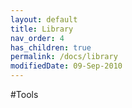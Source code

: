 ```yaml
---
layout: default
title: Library
nav_order: 4
has_children: true
permalink: /docs/library
modifiedDate: 09-Sep-2010
---
```

#Tools


